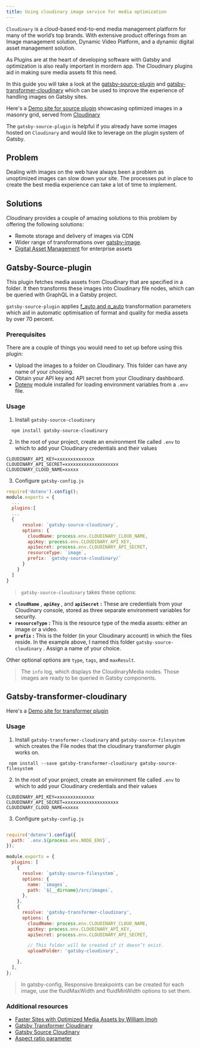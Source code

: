 ```yaml
---
title: Using cloudinary image service for media optimization
---
```


`Cloudinary` is a cloud-based end-to-end media management platform for many of the world’s top brands. With extensive product offerings from an Image management solution, Dynamic Video Platform, and a dynamic digital asset management solution.

As Plugins are at the heart of developing software with Gatsby and optimization is also really important in mordern app. The Cloudinary plugins aid in making sure media assets fit this need.

In this guide you will take a look at the [gatsby-source-plugin](/packages/gatsby-source-cloudinary/) and [gatsby-transformer-cloudinary](/packages/gatsby-transformer-cloudinary/) which can be used to improve the experience of handling images on Gatsby sites.

Here's a [Demo site for source plugin](https://gsc-sample.netlify.com) showcasing optimized images in a masonry grid, served from [Cloudinary](https://cloudinary.com)

The `gatsby-source-plugin` is helpful if you already have some images hosted on `Cloudinary` and would like to leverage on the plugin system of Gatsby.

## Problem

Dealing with images on the web have always been a problem as unoptimized images can slow down your site. The processes put in place to create the best media experience can take a lot of time to implement.

## Solutions

Cloudinary provides a couple of amazing solutions to this problem by offering the following solutions:

- Remote storage and delivery of images via CDN
- Wider range of transformations over [gatsby-image](/docs/using-gatsby-image/).
- [Digital Asset Management](https://cloudinary.com/documentation/digital_asset_management_overview) for enterprise assets

## Gatsby-Source-plugin

This plugin fetches media assets from Cloudinary that are specified in a folder. It then transforms these images into Cloudinary file nodes, which can be queried with GraphQL in a Gatsby project.

`gatsby-source-plugin` applies [f_auto and q_auto](https://cloudinary.com/documentation/image_transformations) transformation parameters which aid in automatic optimisation of format and quality for media assets by over 70 percent.

### Prerequisites

There are a couple of things you would need to set up before using this plugin:

- Upload the images to a folder on Cloudinary. This folder can have any name of your choosing.
- Obtain your API key and API secret from your Cloudinary dashboard.
- [Dotenv](https://www.npmjs.com/package/dotenv) module installed for loading environment variables from a `.env` file.

### Usage

1. Install `gatsby-source-cloudinary`

```shell
  npm install gatsby-source-cloudinary
```

2. In the root of your project, create an environment file called `.env` to which to add your Cloudinary credentials and their values

```
CLOUDINARY_API_KEY=xxxxxxxxxxxxxx
CLOUDINARY_API_SECRET=xxxxxxxxxxxxxxxxxxxx
CLOUDINARY_CLOUD_NAME=xxxxx
```

3. Configure `gatsby-config.js`

```js:title=gatsby-config.js
require('dotenv').config();
module.exports = {
  ...
  plugins:[
  ...
  {
      resolve: `gatsby-source-cloudinary`,
      options: {
        cloudName: process.env.CLOUDINARY_CLOUD_NAME,
        apiKey: process.env.CLOUDINARY_API_KEY,
        apiSecret: process.env.CLOUDINARY_API_SECRET,
        resourceType: `image`,
        prefix: `gatsby-source-cloudinary/`
      }
    }
  ]
}
```

> `gatsby-source-cloudinary` takes these options:

- **`cloudName`** , **`apiKey`** , and **`apiSecret`** **:** These are credentials from your Cloudinary console, stored as three separate environment variables for security.
- **`resourceType`** **:** This is the resource type of the media assets: either an image or a video.
- **`prefix`** **:** This is the folder (in your Cloudinary account) in which the files reside. In the example above, I named this folder `gatsby-source-cloudinary` . Assign a name of your choice.

Other optional options are `type`, `tags`, and `maxResult`.

> The `info` log, which displays the CloudinaryMedia nodes. Those images are ready to be queried in Gatsby components.

## Gatsby-transformer-cloudinary

Here's a [Demo site for transformer plugin](https://gatsby-transformer-cloudinary.netlify.com/fluid/)

### Usage

1. Install `gatsby-transformer-cloudinary` and `gatsby-source-filesystem` which creates the File nodes that the cloudinary transformer plugin works on.

```shell
 npm install --save gatsby-transformer-cloudinary gatsby-source-filesystem
```

2. In the root of your project, create an environment file called `.env` to which to add your Cloudinary credentials and their values

```
CLOUDINARY_API_KEY=xxxxxxxxxxxxxx
CLOUDINARY_API_SECRET=xxxxxxxxxxxxxxxxxxxx
CLOUDINARY_CLOUD_NAME=xxxxx
```

3. Configure `gatsby-config.js`

```js:title=gatsby-config.js

require('dotenv').config({
  path: `.env.${process.env.NODE_ENV}`,
});

module.exports = {
  plugins: [
    {
      resolve: `gatsby-source-filesystem`,
      options: {
        name: `images`,
        path: `${__dirname}/src/images`,
      },
    },
    {
      resolve: 'gatsby-transformer-cloudinary',
      options: {
        cloudName: process.env.CLOUDINARY_CLOUD_NAME,
        apiKey: process.env.CLOUDINARY_API_KEY,
        apiSecret: process.env.CLOUDINARY_API_SECRET,

        // This folder will be created if it doesn’t exist.
        uploadFolder: 'gatsby-cloudinary',

    },
  ],
};
```

> In gatsby-config, Responsive breakpoints can be created for each image, use the fluidMaxWidth and fluidMinWidth options to set them.

### Additional resources

- [Faster Sites with Optimized Media Assets by William Imoh](/blog/2020-01-12-faster-sites-with-optimized-media-assets/)
- [Gatsby Transformer Cloudinary](https://www.npmjs.com/package/gatsby-transformer-cloudinary)
- [Gatsby Source Cloudinary](/packages/gatsby-source-cloudinary/)
- [Aspect ratio parameter ](https://cloudinary.com/documentation/image_transformation_reference#aspect_ratio_parameter)
